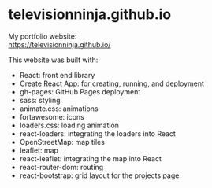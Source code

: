 # televisionninja.github.io

My portfolio website:<br />
https://televisionninja.github.io/

This website was built with:
- React: front end library
- Create React App: for creating, running, and deployment
- gh-pages: GitHub Pages deployment
- sass: styling
- animate.css: animations
- fortawesome: icons
- loaders.css: loading animation
- react-loaders: integrating the loaders into React
- OpenStreetMap: map tiles
- leaflet: map
- react-leaflet: integrating the map into React
- react-router-dom: routing
- react-bootstrap: grid layout for the projects page

